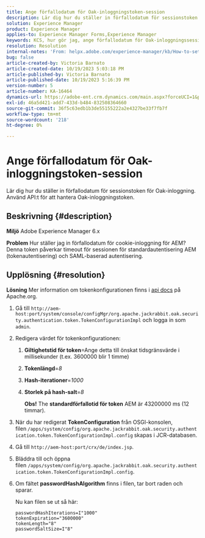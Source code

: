 ```yaml
---
title: Ange förfallodatum för Oak-inloggningstoken-session
description: Lär dig hur du ställer in förfallodatum för sessionstoken för Oak-inloggning. Denna token påverkar AEM autentisering.
solution: Experience Manager
product: Experience Manager
applies-to: Experience Manager Forms,Experience Manager
keywords: KCS, hur gör jag, ange förfallodatum för Oak-inloggningssession, AEM, Adobe Experience Manager, Adobe Experience Manager Forms
resolution: Resolution
internal-notes: 'From: helpx.adobe.com/experience-manager/kb/How-to-set-token-session-expiration-AEM.html'
bug: false
article-created-by: Victoria Barnato
article-created-date: 10/19/2023 5:03:18 PM
article-published-by: Victoria Barnato
article-published-date: 10/19/2023 5:16:39 PM
version-number: 5
article-number: KA-16464
dynamics-url: https://adobe-ent.crm.dynamics.com/main.aspx?forceUCI=1&pagetype=entityrecord&etn=knowledgearticle&id=2dfaf161-a16e-ee11-8df0-6045bd006793
exl-id: 46a5d421-add7-433d-b484-832508364660
source-git-commit: 36f5c63edb1b3de55155222a2e4327be33f7fb7f
workflow-type: tm+mt
source-wordcount: '218'
ht-degree: 0%

---
```


# Ange förfallodatum för Oak-inloggningstoken-session


Lär dig hur du ställer in förfallodatum för sessionstoken för Oak-inloggning. Använd API:t för att hantera Oak-inloggningstoken.

## Beskrivning {#description}


<b>Miljö</b>
Adobe Experience Manager 6.x

<b>Problem</b>
Hur ställer jag in förfallodatum för cookie-inloggning för AEM?
Denna token påverkar timeout för sessionen för standardautentisering AEM (tokenautentisering) och SAML-baserad autentisering.






## Upplösning {#resolution}


<b>Lösning</b>
Mer information om tokenkonfigurationen finns i [api docs](https://jackrabbit.apache.org/oak/docs/apidocs/org/apache/jackrabbit/oak/security/authentication/token/TokenConfigurationImpl.html) på Apache.org.

1. Gå till `http://aem-host:port/system/console/configMgr/org.apache.jackrabbit.oak.security.authentication.token.TokenConfigurationImpl` och logga in som `admin`.
2. Redigera värdet för tokenkonfigurationen:

   1. <b>Giltighetstid för token</b>=Ange detta till önskat tidsgränsvärde i millisekunder (t.ex. 3600000 blir 1 timme)
   2. <b>Tokenlängd</b>=*8*
   3. <b>Hash-iterationer</b>=*1000*
   4. <b>Storlek på hash-salt</b>=*8*

      <b>Obs!</b> The <b>standardförfallotid för token</b> AEM är 43200000 ms (12 timmar).
3. När du har redigerat <b>TokenConfiguration</b> från OSGI-konsolen, filen<b> </b>`/apps/system/config/org.apache.jackrabbit.oak.security.authentication.token.TokenConfigurationImpl.config`<b> </b>skapas i JCR-databasen.
4. Gå till `http://aem-host:port/crx/de/index.jsp`.
5. Bläddra till och öppna filen `/apps/system/config/org.apache.jackrabbit.oak.security.authentication.token.TokenConfigurationImpl.config`.
6. Om fältet <b>passwordHashAlgorithm</b> finns i filen, tar bort raden och sparar.

   Nu kan filen se ut så här:


   ```
   passwordHashIterations=I"1000"
   tokenExpiration="3600000"
   tokenLength="8"
   passwordSaltSize=I"8"
   ```
